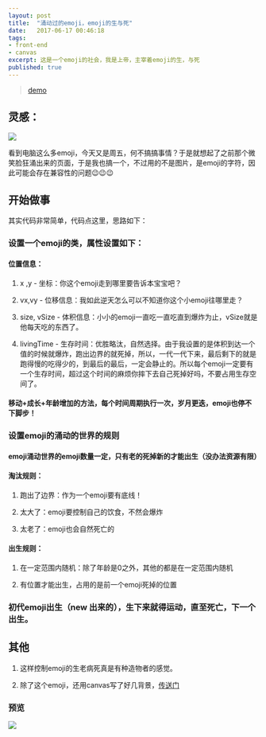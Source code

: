 ```yaml
---
layout: post
title:  "涌动过的emoji，emoji的生与死"
date:   2017-06-17 00:46:18
tags:
- front-end
- canvas
excerpt: 这是一个emoji的社会，我是上帝，主宰着emoji的生，与死
published: true
---
```


> [demo](https://vincentmrlau.github.io/active-background/src/swarming-emoji/)

## 灵感：

![](https://pic3.zhimg.com/v2-f8886ec3fe4899faf685618ceb432676_r.jpg)


看到电脑这么多emoji，今天又是周五，何不搞搞事情？于是就想起了之前那个微笑脸狂涌出来的页面，于是我也搞一个，不过用的不是图片，是emoji的字符，因此可能会存在兼容性的问题😉😉😉

## 开始做事

其实代码非常简单，代码点这里，思路如下：

### 设置一个emoji的类，属性设置如下：

#### 位置信息：

1. x ,y - 坐标：你这个emoji走到哪里要告诉本宝宝吧？

2. vx,vy - 位移信息：我如此逆天怎么可以不知道你这个小emoji往哪里走？

3. size, vSize - 体积信息：小小的emoji一直吃一直吃直到爆炸为止，vSize就是他每天吃的东西了。

4. livingTime - 生存时间：优胜略汰，自然选择。由于我设置的是体积到达一个值的时候就爆炸，跑出边界的就死掉，所以，一代一代下来，最后剩下的就是跑得慢的吃得少的，到最后的最后，一定会静止的。所以每个emoji一定要有一个生存时间，超过这个时间的麻烦你摔下去自己死掉好吗，不要占用生存空间了。

#### 移动+成长+年龄增加的方法，每个时间周期执行一次，岁月更迭，emoji也停不下脚步！

### 设置emoji的涌动的世界的规则

#### emoji涌动世界的emoji数量一定，只有老的死掉新的才能出生（没办法资源有限）

#### 淘汰规则：

1. 跑出了边界：作为一个emoji要有底线！

2. 太大了：emoji要控制自己的饮食，不然会爆炸

3. 太老了：emoji也会自然死亡的

#### 出生规则：

1. 在一定范围内随机：除了年龄是0之外，其他的都是在一定范围内随机

2. 有位置才能出生，占用的是前一个emoji死掉的位置

### 初代emoji出生（new 出来的），生下来就得运动，直至死亡，下一个出生。

## 其他

1. 这样控制emoji的生老病死真是有种造物者的感觉。

2. 除了这个emoji，还用canvas写了好几背景，[传送门](https://github.com/vincentmrlau/active-background)

### 预览
![](https://pic1.zhimg.com/v2-4730b09041505b71586396ea6e7c8be4_r.png)

